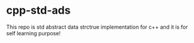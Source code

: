 # cpp-std-ads
This repo is std abstract data strctrue implementation for c++ and it is for self learning purpose!
